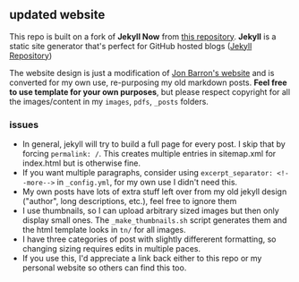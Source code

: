 # 



## updated website

This repo is built on a fork of **Jekyll Now** from [this repository](https://github.com/barryclark/jekyll-now). **Jekyll** is a static site generator that's perfect for GitHub hosted blogs ([Jekyll Repository](https://github.com/jekyll/jekyll))

The website design is just a modification of [Jon Barron's website](https://jonbarron.info/) and is converted for my own use, re-purposing my old markdown posts. **Feel free to use template for your own purposes**, but please respect copyright for all the images/content in my `images`, `pdfs`, `_posts` folders. 



### issues
* In general, jekyll will try to build a full page for every post. I skip that by forcing `permalink: /`. This creates multiple entries in sitemap.xml for index.html but is otherwise fine. 
* If you want multiple paragraphs, consider using `excerpt_separator: <!--more-->` in `_config.yml`, for my own use I didn't need this. 
* My own posts have lots of extra stuff left over from my old jekyll design ("author", long descriptions, etc.), feel free to ignore them
* I use thumbnails, so I can upload arbitrary sized images but then only display small ones. The `_make_thumbnails.sh` script generates them and the html template looks in `tn/` for all images. 
* I have three categories of post with slightly differerent formatting, so changing sizing requires edits in multiple paces. 
* If you use this, I'd appreciate a link back either to this repo or my personal website so others can find this too. 
